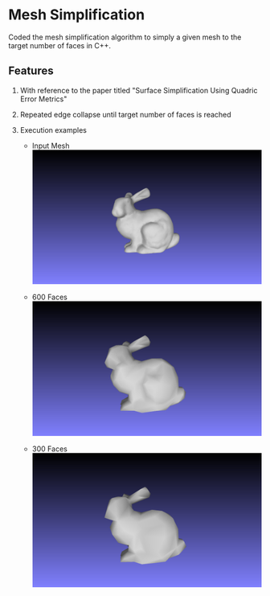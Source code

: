 # Mesh Simplification

Coded the mesh simplification algorithm to simply a given mesh to the target number of faces in C++. 

## Features

1. With reference to the paper titled "Surface Simplification Using Quadric Error Metrics"
    
2. Repeated edge collapse until target number of faces is reached
  
3. Execution examples
    - Input Mesh
    ![alt text](https://github.com/ssharadhas/mesh_simplification/blob/main/resultssimp/simp200.png?raw=true)
    
    - 600 Faces
    ![alt text](https://github.com/ssharadhas/mesh_simplification/blob/main/resultssimp/simp60000.png?raw=true)
    
    - 300 Faces
    ![alt text](https://github.com/ssharadhas/mesh_simplification/blob/main/resultssimp/simp30000.png?raw=true)

